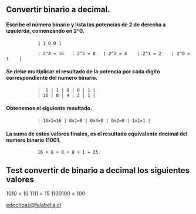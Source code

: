 ## Convertir binario a decimal.

#### Escribe el número binario y lista las potencias de 2 de derecha a izquierda, comenzando en 2^0.


                1 1 0 0 1

                | 2^4 = 16   | 2^3 = 8   | 2^2 = 4    | 2^1 = 2    | 2^0 = 1    |


#### Se debe multiplicar el resultado de la potencia por cada digito correspondiente del numero binario.

                |  1 | 1 | 0 | 0 | 1 |
                | 16 | 8 | 4 | 2 | 1 |


#### Obtenemos el siguiente resultado.

                | 16x1=16 | 8x1=8 | 0x4=0 | 0x2=0 | 1x1=1 |

#### La suma de estos valores finales, es el resultado equivalente decimal del numero binario 11001.

                16 + 8 + 0 + 0 + 1 = 25.


## Test convertir de binario a decimal los siguientes valores
1010 = 10
1111 = 15
1100100 = 100


edochoas@falabella.cl
